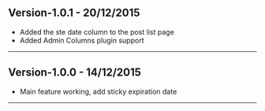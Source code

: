 
## Version-1.0.1 - 20/12/2015

* Added the ste date column to the post list page
* Added Admin Columns plugin support

---

## Version-1.0.0 - 14/12/2015

* Main feature working, add sticky expiration date

---